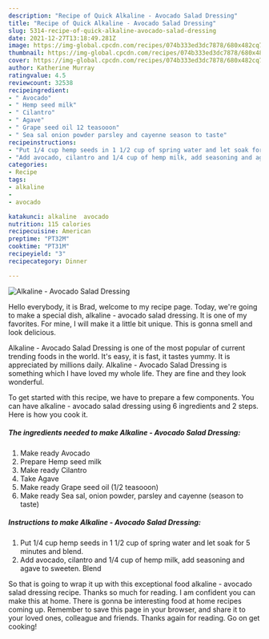 ```yaml
---
description: "Recipe of Quick Alkaline - Avocado Salad Dressing"
title: "Recipe of Quick Alkaline - Avocado Salad Dressing"
slug: 5314-recipe-of-quick-alkaline-avocado-salad-dressing
date: 2021-12-27T13:18:49.281Z
image: https://img-global.cpcdn.com/recipes/074b333ed3dc7878/680x482cq70/alkaline-avocado-salad-dressing-recipe-main-photo.jpg
thumbnail: https://img-global.cpcdn.com/recipes/074b333ed3dc7878/680x482cq70/alkaline-avocado-salad-dressing-recipe-main-photo.jpg
cover: https://img-global.cpcdn.com/recipes/074b333ed3dc7878/680x482cq70/alkaline-avocado-salad-dressing-recipe-main-photo.jpg
author: Katherine Murray
ratingvalue: 4.5
reviewcount: 32538
recipeingredient:
- " Avocado"
- " Hemp seed milk"
- " Cilantro"
- " Agave"
- " Grape seed oil 12 teasooon"
- " Sea sal onion powder parsley and cayenne season to taste"
recipeinstructions:
- "Put 1/4 cup hemp seeds in 1 1/2 cup of spring water and let soak for 5 minutes and blend."
- "Add avocado, cilantro and 1/4 cup of hemp milk, add seasoning and agave to sweeten. Blend"
categories:
- Recipe
tags:
- alkaline
- 
- avocado

katakunci: alkaline  avocado 
nutrition: 115 calories
recipecuisine: American
preptime: "PT32M"
cooktime: "PT31M"
recipeyield: "3"
recipecategory: Dinner

---
```



![Alkaline - Avocado Salad Dressing](https://img-global.cpcdn.com/recipes/074b333ed3dc7878/680x482cq70/alkaline-avocado-salad-dressing-recipe-main-photo.jpg)

Hello everybody, it is Brad, welcome to my recipe page. Today, we're going to make a special dish, alkaline - avocado salad dressing. It is one of my favorites. For mine, I will make it a little bit unique. This is gonna smell and look delicious.

Alkaline - Avocado Salad Dressing is one of the most popular of current trending foods in the world. It's easy, it is fast, it tastes yummy. It is appreciated by millions daily. Alkaline - Avocado Salad Dressing is something which I have loved my whole life. They are fine and they look wonderful.




To get started with this recipe, we have to prepare a few components. You can have alkaline - avocado salad dressing using 6 ingredients and 2 steps. Here is how you cook it.

<!--inarticleads1-->

##### The ingredients needed to make Alkaline - Avocado Salad Dressing:

1. Make ready  Avocado
1. Prepare  Hemp seed milk
1. Make ready  Cilantro
1. Take  Agave
1. Make ready  Grape seed oil (1/2 teasooon)
1. Make ready  Sea sal, onion powder, parsley and cayenne (season to taste)




<!--inarticleads2-->

##### Instructions to make Alkaline - Avocado Salad Dressing:

1. Put 1/4 cup hemp seeds in 1 1/2 cup of spring water and let soak for 5 minutes and blend.
1. Add avocado, cilantro and 1/4 cup of hemp milk, add seasoning and agave to sweeten. Blend




So that is going to wrap it up with this exceptional food alkaline - avocado salad dressing recipe. Thanks so much for reading. I am confident you can make this at home. There is gonna be interesting food at home recipes coming up. Remember to save this page in your browser, and share it to your loved ones, colleague and friends. Thanks again for reading. Go on get cooking!
